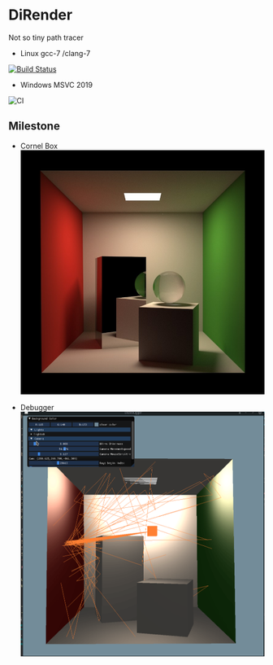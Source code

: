 # DiRender
Not so tiny path tracer

- Linux gcc-7 /clang-7

[![Build Status](https://travis-ci.org/BlurryLight/DiRender.svg?branch=master)](https://travis-ci.org/BlurryLight/DiRender)

- Windows MSVC 2019

![CI](https://github.com/BlurryLight/DiRender/workflows/CI/badge.svg)

## Milestone

- Cornel Box
![cornel_box](images/cornel_box.jpg)

- Debugger
![cornel_box debugger](images/debugger.gif)


